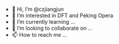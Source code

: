 - 👋 Hi, I’m @czjiangjun
- 👀 I’m interested in DFT and Peking Opera
- 🌱 I’m currently learning ...
- 💞️ I’m looking to collaborate on ...
- 📫 How to reach me ...

<!---
czjiangjun/czjiangjun is a ✨ special ✨ repository because its `README.md` (this file) appears on your GitHub profile.
You can click the Preview link to take a look at your changes.
--->

